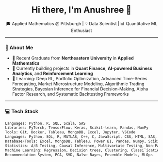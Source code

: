 <h1 align="center">Hi there, I'm Anushree 👋</h1>

<p align="center">
🎓 Applied Mathematics @ Pittsburgh | 💡 Data Scientist | 📊 Quantitative ML Enthusiast  
</p>

---

### 🧠 About Me

- 📜 Recent Graduate from **Northeastern University** in **Applied Mathematics**
- 🔭 Currently building projects in **Quant Finance**, **AI-powered Business Analytics**, and **Reinforcement Learning**
- 🌱 Learning: Deep RL, Portfolio Optimization, Advanced Time-Series Forecasting, Market Microstructure Modeling, Algorithmic Trading Strategies, Bayesian Inference for Financial Decision-Making, Alpha Factor Research, and Systematic Backtesting Frameworks

---

### 💻 Tech Stack

```python
Languages: Python, R, SQL, Scala, SAS  
Libraries: PyTorch, TensorFlow, Keras, Scikit-learn, Pandas, NumPy  
Tools: Git, Docker, Tableau, MongoDB, Excel, Jupyter, VSCode
Languages: Python, SQL, R, MATLAB, C++, C, JavaScript, CSS, HTML, SAS, TensorFlow, Keras, PyTorch
Database/Tools: Excel, MongoDB, Tableau, Power BI, Pandas, Numpy, Scikit, SQL Server, NoSQL, Git, GBQ, Snowflake  
Statistics: A/B Testing, Causal Inference, Multivariate Testing, Non-Parametric tests, Probability, ANOVA  
Machine Learning: Regression, Decision trees, Clustering, Classi`ication, Neural Network, Statistical Modeling, SVM,
Recommendation System, PCA, SVD, Naı̈ve Bayes, Ensemble Models, MLOps   
